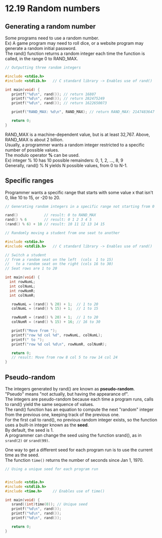 # 12.19 Random numbers

## Generating a random number
Some programs need to use a random number.   
Ex) A game program may need to roll dice, or a website program may generate a random initial password.   
The rand() function returns a random integer each time the function is called, in the range 0 to RAND_MAX.   
```c
// Outputting three random integers

#include <stdio.h>
#include <stdlib.h>   // C standard library -> Enables use of rand()

int main(void) {
   printf("%d\n", rand()); // return 16807
   printf("%d\n", rand()); // return 282475249
   printf("%d\n", rand()); // return 1622650073

   printf("RAND_MAX: %d\n", RAND_MAX); // return RAND_MAX: 2147483647

   return 0;
}
```

RAND_MAX is a machine-dependent value, but is at least 32,767. Above, RAND_MAX is about 2 billion.   
Usually, a programmer wants a random integer restricted to a specific number of possible values.   
The modulo operator **%** can be used.   
Ex) integer % 10 has 10 possible remainders: 0, 1, 2, ..., 8, 9   
Generally, rand() % N yields N possible values, from 0 to N-1.   

## Specific ranges
Programmer wants a specific range that starts with some value x that isn't 0, like 10 to 15, or -20 to 20.   
```c
// Generating random integers in a specific range not starting from 0

rand()            // result: 0 to RAND_MAX
rand() % 6        // result: 0 1 2 3 4 5
(rand() % 6) + 10 // result: 10 11 12 13 14 15
```

```c
// Randomly moving a student from one seat to another

#include <stdio.h>
#include <stdlib.h>   // C standard library -> Enables use of rand()

// Switch a student
// from a random seat on the left  (cols  1 to 15)
//   to a random seat on the right (cols 16 to 30)
// Seat rows are 1 to 20

int main(void) {
  int rowNumL;
  int colNumL;
  int rowNumR;
  int colNumR;

   rowNumL = (rand() % 20) + 1;  // 1 to 20
   colNumL = (rand() % 15) + 1;  // 1 to 15

   rowNumR = (rand() % 20) + 1;  // 1 to 20
   colNumR = (rand() % 15) + 16; // 16 to 30

   printf("Move from ");
   printf("row %d col %d", rowNumL, colNumL);
   printf(" to ");
   printf("row %d col %d\n", rowNumR, colNumR);

   return 0;
   // result: Move from row 8 col 5 to row 14 col 24
}
```

## Pseudo-random
The integers generated by rand() are known as **pseudo-random**.   
"Pseudo" means "not actually, but having the appearance of".   
The integers are pseudo-random because each time a program runs, calls to rand() yield the same sequence of values.  
The rand() function has an equation to compute the next "random" integer from the previous one, keeping track of the previous one.   
For the first call to rand(), no previous random integer exists, so the function uses a built-in integer known as the **seed**.   
By default, the seed is 1.   
A programmer can change the seed using the function srand(), as in ``srand(2)`` or ``srand(99)``.   

One way to get a different seed for each program run is to use the current time as the seed.   
The function ``time()`` returns the number of seconds since Jan 1, 1970.   

```c
// Using a unique seed for each program run


#include <stdio.h>
#include <stdlib.h>   
#include <time.h>     // Enables use of time()

int main(void) {
   srand((int)time(0)); // Unique seed
   printf("%d\n", rand());
   printf("%d\n", rand());
   printf("%d\n", rand());

   return 0;
}
```
